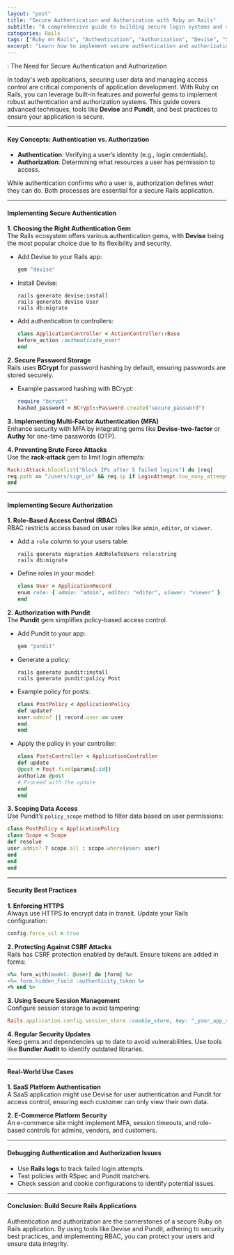 ```yaml
---
layout: "post"
title: "Secure Authentication and Authorization with Ruby on Rails"
subtitle: "A comprehensive guide to building secure login systems and role-based access control in Rails"
categories: Rails
tags: ["Ruby on Rails", "Authentication", "Authorization", "Devise", "Security", "Web Development"]
excerpt: "Learn how to implement secure authentication and authorization mechanisms in Ruby on Rails applications using best practices, tools like Devise, and role-based access control."
---
```


: The Need for Secure Authentication and Authorization

In today's web applications, securing user data and managing access control are critical components of application development. With Ruby on Rails, you can leverage built-in features and powerful gems to implement robust authentication and authorization systems. This guide covers advanced techniques, tools like **Devise** and **Pundit**, and best practices to ensure your application is secure.

---

#### Key Concepts: Authentication vs. Authorization

- **Authentication**: Verifying a user’s identity (e.g., login credentials).
- **Authorization**: Determining what resources a user has permission to access.

While authentication confirms *who* a user is, authorization defines *what* they can do. Both processes are essential for a secure Rails application.

---

#### Implementing Secure Authentication

**1. Choosing the Right Authentication Gem**  
The Rails ecosystem offers various authentication gems, with **Devise** being the most popular choice due to its flexibility and security.

- Add Devise to your Rails app:  
  ```ruby
  gem "devise"
  ```

- Install Devise:  
  ```
  rails generate devise:install
  rails generate devise User
  rails db:migrate
  ```

- Add authentication to controllers:  
  ```ruby
  class ApplicationController < ActionController::Base
  before_action :authenticate_user!
  end
  ```

**2. Secure Password Storage**  
Rails uses **BCrypt** for password hashing by default, ensuring passwords are stored securely.

- Example password hashing with BCrypt:  
  ```ruby
  require "bcrypt"
  hashed_password = BCrypt::Password.create("secure_password")
  ```

**3. Implementing Multi-Factor Authentication (MFA)**  
Enhance security with MFA by integrating gems like **Devise-two-factor** or **Authy** for one-time passwords (OTP).

**4. Preventing Brute Force Attacks**  
Use the **rack-attack** gem to limit login attempts:  
```ruby
Rack::Attack.blocklist("block IPs after 5 failed logins") do |req|
req.path == "/users/sign_in" && req.ip if LoginAttempt.too_many_attempts?(req.ip)
end
```

---

#### Implementing Secure Authorization

**1. Role-Based Access Control (RBAC)**  
RBAC restricts access based on user roles like `admin`, `editor`, or `viewer`.

- Add a `role` column to your users table:  
  ```
  rails generate migration AddRoleToUsers role:string
  rails db:migrate
  ```

- Define roles in your model:  
  ```ruby
  class User < ApplicationRecord
  enum role: { admin: "admin", editor: "editor", viewer: "viewer" }
  end
  ```

**2. Authorization with Pundit**  
The **Pundit** gem simplifies policy-based access control.

- Add Pundit to your app:  
  ```ruby
  gem "pundit"
  ```

- Generate a policy:  
  ```
  rails generate pundit:install
  rails generate pundit:policy Post
  ```

- Example policy for posts:  
  ```ruby
  class PostPolicy < ApplicationPolicy
  def update?
  user.admin? || record.user == user
  end
  end
  ```

- Apply the policy in your controller:  
  ```ruby
  class PostsController < ApplicationController
  def update
  @post = Post.find(params[:id])
  authorize @post
  # Proceed with the update
  end
  end
  ```

**3. Scoping Data Access**  
Use Pundit’s `policy_scope` method to filter data based on user permissions:  
```ruby
class PostPolicy < ApplicationPolicy
class Scope < Scope
def resolve
user.admin? ? scope.all : scope.where(user: user)
end
end
end
```

---

#### Security Best Practices

**1. Enforcing HTTPS**  
Always use HTTPS to encrypt data in transit. Update your Rails configuration:  
```ruby
config.force_ssl = true
```

**2. Protecting Against CSRF Attacks**  
Rails has CSRF protection enabled by default. Ensure tokens are added in forms:  
```ruby
<%= form_with(model: @user) do |form| %>
<%= form.hidden_field :authenticity_token %>
<% end %>
```

**3. Using Secure Session Management**  
Configure session storage to avoid tampering:  
```ruby
Rails.application.config.session_store :cookie_store, key: "_your_app_session", secure: Rails.env.production?
```

**4. Regular Security Updates**  
Keep gems and dependencies up to date to avoid vulnerabilities. Use tools like **Bundler Audit** to identify outdated libraries.

---

#### Real-World Use Cases

**1. SaaS Platform Authentication**  
A SaaS application might use Devise for user authentication and Pundit for access control, ensuring each customer can only view their own data.

**2. E-Commerce Platform Security**  
An e-commerce site might implement MFA, session timeouts, and role-based controls for admins, vendors, and customers.

---

#### Debugging Authentication and Authorization Issues

- Use **Rails logs** to track failed login attempts.
- Test policies with RSpec and Pundit matchers.
- Check session and cookie configurations to identify potential issues.

---

#### Conclusion: Build Secure Rails Applications

Authentication and authorization are the cornerstones of a secure Ruby on Rails application. By using tools like Devise and Pundit, adhering to security best practices, and implementing RBAC, you can protect your users and ensure data integrity.
